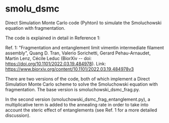 # smolu_dsmc
Direct Simulation Monte Carlo code (Pyhton) to simulate the Smoluchowski equation with fragmentation.

The code is explained in detail in Reference 1:

Ref. 1: "Fragmentation and entanglement limit vimentin intermediate filament assembly", Quang D. Tran, Valerio Sorichetti, Gerard Pehau-Arnaudet, Martin Lenz, Cécile Leduc (BiorXiv -- doi: https://doi.org/10.1101/2022.03.19.484978). Link: https://www.biorxiv.org/content/10.1101/2022.03.19.484978v3

There are two versions of the code, both of which implement a Direct Simulation Monte Carlo scheme to solve the Smoluchowski equation with fragmentation. The base version is smoluchowski_dsmc_frag.py. 

In the second version (smoluchowski_dsmc_frag_entanglement.py), a multiplicative term is added to the annealing rate in order to take into account the steric effect of entanglements (see Ref. 1 for a more detailed discussion).
